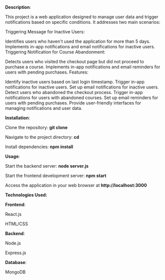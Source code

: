 **Description**:

This project is a web application designed to manage user data and trigger notifications based on specific conditions. It addresses two main scenarios:

Triggering Message for Inactive Users:

Identifies users who haven't used the application for more than 5 days.
Implements in-app notifications and email notifications for inactive users.
Triggering Notification for Course Abandonment:

Detects users who visited the checkout page but did not proceed to purchase a course.
Implements in-app notifications and email reminders for users with pending purchases.
Features:

Identify inactive users based on last login timestamp.
Trigger in-app notifications for inactive users.
Set up email notifications for inactive users.
Detect users who abandoned the checkout process.
Trigger in-app notifications for users with abandoned courses.
Set up email reminders for users with pending purchases.
Provide user-friendly interfaces for managing notifications and user data.

**Installation**:

Clone the repository: **git clone <repository-url>**

Navigate to the project directory: **cd <project-directory>**

Install dependencies: **npm install**

**Usage**:

Start the backend server: **node server.js**

Start the frontend development server: **npm start**

Access the application in your web browser at **http://localhost:3000**


**Technologies Used:**


**Frontend**:

React.js

HTML/CSS

**Backend**:

Node.js

Express.js

**Database**:

MongoDB
